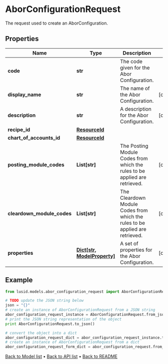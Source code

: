# AborConfigurationRequest

The request used to create an AborConfiguration.

## Properties
Name | Type | Description | Notes
------------ | ------------- | ------------- | -------------
**code** | **str** | The code given for the Abor Configuration. | 
**display_name** | **str** | The name of the Abor Configuration. | [optional] 
**description** | **str** | A description for the Abor Configuration. | [optional] 
**recipe_id** | [**ResourceId**](ResourceId.md) |  | 
**chart_of_accounts_id** | [**ResourceId**](ResourceId.md) |  | 
**posting_module_codes** | **List[str]** | The Posting Module Codes from which the rules to be applied are retrieved. | [optional] 
**cleardown_module_codes** | **List[str]** | The Cleardown Module Codes from which the rules to be applied are retrieved. | [optional] 
**properties** | [**Dict[str, ModelProperty]**](ModelProperty.md) | A set of properties for the Abor Configuration. | [optional] 

## Example

```python
from lusid.models.abor_configuration_request import AborConfigurationRequest

# TODO update the JSON string below
json = "{}"
# create an instance of AborConfigurationRequest from a JSON string
abor_configuration_request_instance = AborConfigurationRequest.from_json(json)
# print the JSON string representation of the object
print AborConfigurationRequest.to_json()

# convert the object into a dict
abor_configuration_request_dict = abor_configuration_request_instance.to_dict()
# create an instance of AborConfigurationRequest from a dict
abor_configuration_request_form_dict = abor_configuration_request.from_dict(abor_configuration_request_dict)
```
[Back to Model list](../README.md#documentation-for-models) &#8226; [Back to API list](../README.md#documentation-for-api-endpoints) &#8226; [Back to README](../README.md)


